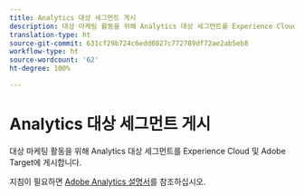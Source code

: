 ```yaml
---
title: Analytics 대상 세그먼트 게시
description: 대상 마케팅 활동을 위해 Analytics 대상 세그먼트를 Experience Cloud 및 Adobe Target에 게시합니다.
translation-type: ht
source-git-commit: 631cf29b724c6edd8027c772789df72ae2ab5eb8
workflow-type: ht
source-wordcount: '62'
ht-degree: 100%

---
```



# Analytics 대상 세그먼트 게시

대상 마케팅 활동을 위해 Analytics 대상 세그먼트를 Experience Cloud 및 Adobe Target에 게시합니다.

지침이 필요하면 [Adobe Analytics 설명서](https://docs.adobe.com/content/help/ko-KR/analytics/components/segmentation/segmentation-workflow/seg-publish.html)를 참조하십시오.
